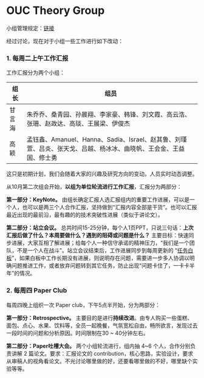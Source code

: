 

# OUC Theory Group 

小组管理规定：[链接](https://github.com/OUCTheoryGroup/TheoryGroup/blob/master/GroupRules.md)

经过讨论，现在对于小组一些工作进行如下改动：

### 1. 每周二上午工作汇报

工作汇报分为两个小组：

|组长|组员|  
|-|-|
|甘言海 | 朱乔乔、桑青园、孙晨翔、李家豪、韩锋、刘文霞、高云浩、张珊、赵政达、高琰、王展梁、伊俊杰|
|高颖|孟钰鑫、Amanuel、Hanna、Sadia、Israel、赵其鲁、刘瑾萱、吕炎、张天戈、吕越、杨冰冰、曲晓帆、王会金、王益国、修士勇|

这只是初期计划，我们会随着大家的兴趣及研究方向的变动，人员实时动态调整。

从10月第二次组会开始，**以组为单位轮流进行工作汇报**，汇报分为两部分：

**第一部分：KeyNote。** 由组长确定汇报人选汇报组内的重要工作进展，可以是一个人，也可以是两三个人合作汇报，坚持做到“汇报内容全部是干货”。也可以汇报最近出现的最前沿，最有趣的的技术突破性进展（类似于讲论文）。

**第二部分：站立会议。**  总共时间15-25分钟，每个人1页PPT，只说三句话：**上次汇报后做了什么？本周要做什么？遇到的阻碍或问题是什么？** 主要目标：快速同步进展，大家互相了解进展；给每个人一种信守承诺的精神压力，“我们是一个团队，不是一个人在战斗”。站立会议结束后，工作进展同步到每周更新的 “[任务白板](https://docs.qq.com/sheet/DQUpsTlZsUWlWQlZv?c=C3A0A0)”，如果白板中工作长期没有进展，则说明存在问题，需要进一步多人协调以明确问题推进工作，或者放弃问题转到其它任务，防止出现“问题卡住了，一卡卡半年”的情况。


### 2. 每周四 Paper Club

每周四晚上组织一次 Paper  club，下午5点半开始，分为两部分：

**第一部分：Retrospective。** 主要目的是进行**持续改进**。由专人购买一些蛋糕、面包、点心、水果、饮料等，全员一起晚餐，气氛宽松自由，畅所欲言，发现过去一段时间的问题和分析原因。时间限制在30 ~ 40分钟左右。

**第二部分：Paper吐槽大会。** 两个小组轮流进行，组内抽 4~6 个人，合作分别负责讲解 2 篇论文。要求：汇报论文的 contribution，核心思路，实验设计，要求从审稿人的视角看论文。不光讨论哪里做的好，还要看哪里做的不好，哪里缺个实验等等。
